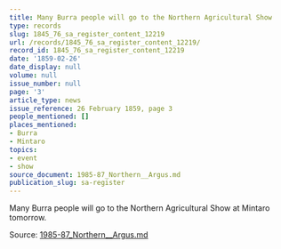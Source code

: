 ```yaml
---
title: Many Burra people will go to the Northern Agricultural Show
type: records
slug: 1845_76_sa_register_content_12219
url: /records/1845_76_sa_register_content_12219/
record_id: 1845_76_sa_register_content_12219
date: '1859-02-26'
date_display: null
volume: null
issue_number: null
page: '3'
article_type: news
issue_reference: 26 February 1859, page 3
people_mentioned: []
places_mentioned:
- Burra
- Mintaro
topics:
- event
- show
source_document: 1985-87_Northern__Argus.md
publication_slug: sa-register
---
```


Many Burra people will go to the Northern Agricultural Show at Mintaro tomorrow.

Source: [1985-87_Northern__Argus.md](/downloads/markdown/1985-87_Northern__Argus.md)
